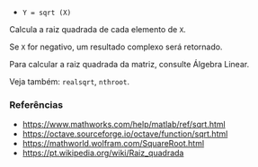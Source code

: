 - `Y = sqrt (X)`

Calcula a raiz quadrada de cada elemento de `X`.

Se `X` for negativo, um resultado complexo será retornado.

Para calcular a raiz quadrada da matriz, consulte Álgebra Linear.

Veja também: `realsqrt`, `nthroot`.

### Referências

- https://www.mathworks.com/help/matlab/ref/sqrt.html
- https://octave.sourceforge.io/octave/function/sqrt.html
- https://mathworld.wolfram.com/SquareRoot.html
- https://pt.wikipedia.org/wiki/Raiz_quadrada
